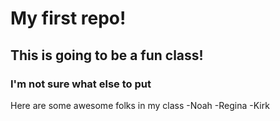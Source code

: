 # My first repo!

## This is going to be a fun class!

### I'm not sure what else to put

Here are some awesome folks in my class
-Noah
-Regina
-Kirk

